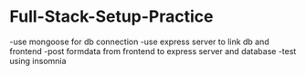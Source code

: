 # Full-Stack-Setup-Practice

-use mongoose for db connection
-use express server to link db and frontend
-post formdata from frontend to express server and database
-test using insomnia
